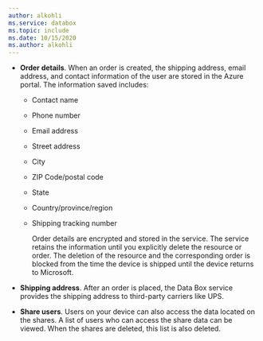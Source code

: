 ```yaml
---
author: alkohli
ms.service: databox  
ms.topic: include
ms.date: 10/15/2020
ms.author: alkohli
---
```


- **Order details**. When an order is created, the shipping address, email address, and contact information of the user are stored in the Azure portal. The information saved includes:
  - Contact name
  - Phone number
  - Email address
  - Street address
  - City
  - ZIP Code/postal code
  - State
  - Country/province/region
  - Shipping tracking number

    Order details are encrypted and stored in the service. The service retains the information until you explicitly delete the resource or order. The deletion of the resource and the corresponding order is blocked from the time the device is shipped until the device returns to Microsoft.

- **Shipping address**. After an order is placed, the Data Box service provides the shipping address to third-party carriers like UPS.

- **Share users**. Users on your device can also access the data located on the shares. A list of users who can access the share data can be viewed. When the shares are deleted, this list is also deleted.